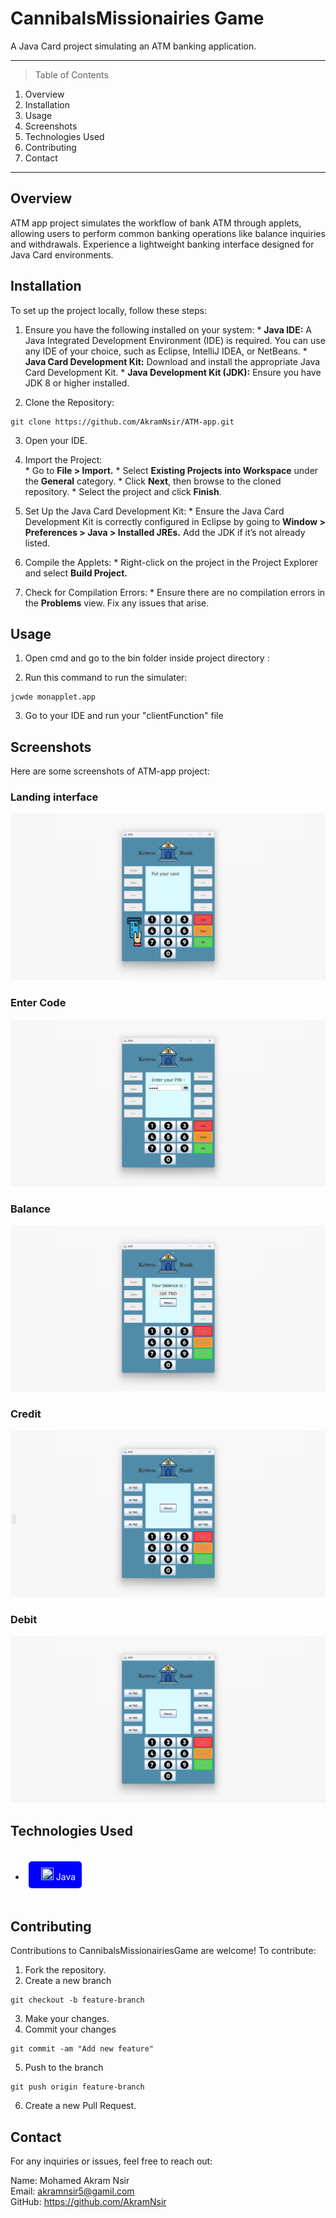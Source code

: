 # CannibalsMissionairies Game

A Java Card project simulating an ATM banking application.

***

> Table of Contents
1. Overview
2. Installation
3. Usage
4. Screenshots
5. Technologies Used
6. Contributing
7. Contact

***

## Overview
ATM app project simulates the workflow of bank ATM through applets, allowing users to perform common banking operations like balance inquiries and withdrawals. Experience a lightweight banking interface designed for Java Card environments.

## Installation
To set up the project locally, follow these steps:

  1. Ensure you have the following installed on your system:
    * **Java IDE:** A Java Integrated Development Environment (IDE) is required. You can use any IDE of your choice, such as Eclipse, IntelliJ IDEA, or NetBeans.
    * **Java Card Development Kit:** Download and install the appropriate Java Card Development Kit.
    * **Java Development Kit (JDK):** Ensure you have JDK 8 or higher installed.

  2. Clone the Repository:
  ```
  git clone https://github.com/AkramNsir/ATM-app.git
  ```
  3. Open your IDE.

  4. Import the Project:   
    * Go to **File > Import.**
    * Select **Existing Projects into Workspace** under the **General** category.
    * Click **Next**, then browse to the cloned repository.
    * Select the project and click **Finish**.

  5. Set Up the Java Card Development Kit:
    * Ensure the Java Card Development Kit is correctly configured in Eclipse by going to **Window > Preferences > Java > Installed JREs.** Add the JDK if it’s not already listed.

  6. Compile the Applets:
    * Right-click on the project in the Project Explorer and select **Build Project.**

  7. Check for Compilation Errors:
    * Ensure there are no compilation errors in the **Problems** view. Fix any issues that arise.  
 

## Usage
  1. Open cmd and go to the bin folder inside project directory :

  2. Run this command to run the simulater:
  ```
  jcwde monapplet.app
  ```

  3. Go to your IDE and run your "clientFunction" file

## Screenshots 
Here are some screenshots of ATM-app project:

### Landing interface
![Landing interface](res/screenshots/landingPage.png)

### Enter Code
![Enter Code](res/screenshots/enterCode.png)

### Balance 
![Balance](res/screenshots/balance.png)

### Credit 
![Credit](res/screenshots/credit.png)

### Debit 
![Debit](res/screenshots/debit.png)

## Technologies Used
<div style="display: flex; gap: 20px; flex-wrap: wrap;">

* <div style="background-color:blue;color:white;border-radius:5px;padding:10px;margin:5px;">
    <img src="https://cdn4.iconfinder.com/data/icons/logos-and-brands/512/181_Java_logo_logos-512.png" height="20" width="20" style="padding-left:10px"/> Java
  </div>
</div>

## Contributing
Contributions to CannibalsMissionairiesGame are welcome! To contribute:

  1. Fork the repository.
  2. Create a new branch 

  ```
  git checkout -b feature-branch
  ```
  3. Make your changes.
  4. Commit your changes

  ```
  git commit -am "Add new feature"
  ```
  5. Push to the branch
  ```
  git push origin feature-branch
  ```
  6. Create a new Pull Request.

## Contact
For any inquiries or issues, feel free to reach out:

Name: Mohamed Akram Nsir    
Email: akramnsir5@gamil.com    
GitHub: https://github.com/AkramNsir
